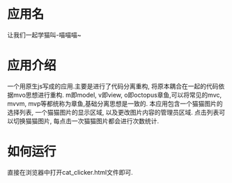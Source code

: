 # 应用名
让我们一起学猫叫-喵喵喵~

# 应用介绍
一个用原生js写成的应用.主要是进行了代码分离重构, 将原本耦合在一起的代码依据mvo思想进行重构.
m即model, v即view, o即octopus章鱼,可以将常见的mvc, mvvm, mvp等都统称为章鱼,基础分离思想是一致的.
本应用包含一个猫猫图片的选择列表, 一个猫猫图片的显示区域, 以及更改图片内容的管理员区域.
点击列表可以切换猫猫图片, 每点击一次猫猫图片都会进行次数统计.

# 如何运行
直接在浏览器中打开cat_clicker.html文件即可.
